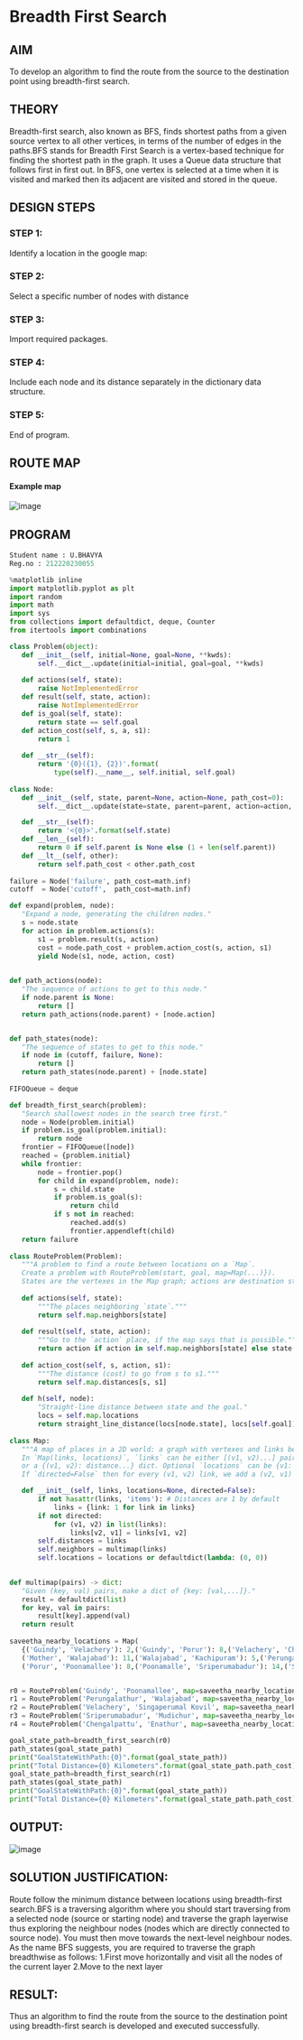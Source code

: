 # Breadth First Search
## AIM

To develop an algorithm to find the route from the source to the destination point using breadth-first search.

## THEORY
Breadth-first search, also known as BFS, finds shortest paths from a given source vertex to all other vertices, in terms of the number of edges in the paths.BFS stands for Breadth First Search is a vertex-based technique for finding the shortest path in the graph. It uses a Queue data structure that follows first in first out. In BFS, one vertex is selected at a time when it is visited and marked then its adjacent are visited and stored in the queue.

## DESIGN STEPS

### STEP 1:
Identify a location in the google map:

### STEP 2:
Select a specific number of nodes with distance

### STEP 3:
Import required packages.

### STEP 4:
Include each node and its distance separately in the dictionary data structure.

### STEP 5:
End of program.


## ROUTE MAP
#### Example map
![image](https://user-images.githubusercontent.com/75235293/166148948-6632697b-99a1-4c58-b75d-2bc147e4bc49.png)



## PROGRAM
```python
Student name : U.BHAVYA
Reg.no : 212220230055
 ```
 ```python
 %matplotlib inline
import matplotlib.pyplot as plt
import random
import math
import sys
from collections import defaultdict, deque, Counter
from itertools import combinations

class Problem(object):
    def __init__(self, initial=None, goal=None, **kwds): 
        self.__dict__.update(initial=initial, goal=goal, **kwds) 
        
    def actions(self, state):        
        raise NotImplementedError
    def result(self, state, action): 
        raise NotImplementedError
    def is_goal(self, state):        
        return state == self.goal
    def action_cost(self, s, a, s1): 
        return 1
    
    def __str__(self):
        return '{0}({1}, {2})'.format(
            type(self).__name__, self.initial, self.goal)
            
class Node:
    def __init__(self, state, parent=None, action=None, path_cost=0):
        self.__dict__.update(state=state, parent=parent, action=action, path_cost=path_cost)

    def __str__(self): 
        return '<{0}>'.format(self.state)
    def __len__(self): 
        return 0 if self.parent is None else (1 + len(self.parent))
    def __lt__(self, other): 
        return self.path_cost < other.path_cost
        
failure = Node('failure', path_cost=math.inf) 
cutoff  = Node('cutoff',  path_cost=math.inf)

def expand(problem, node):
    "Expand a node, generating the children nodes."
    s = node.state
    for action in problem.actions(s):
        s1 = problem.result(s, action)
        cost = node.path_cost + problem.action_cost(s, action, s1)
        yield Node(s1, node, action, cost)
        

def path_actions(node):
    "The sequence of actions to get to this node."
    if node.parent is None:
        return []  
    return path_actions(node.parent) + [node.action]


def path_states(node):
    "The sequence of states to get to this node."
    if node in (cutoff, failure, None): 
        return []
    return path_states(node.parent) + [node.state]
    
FIFOQueue = deque

def breadth_first_search(problem):
    "Search shallowest nodes in the search tree first."
    node = Node(problem.initial)
    if problem.is_goal(problem.initial):
        return node
    frontier = FIFOQueue([node])
    reached = {problem.initial}
    while frontier:
        node = frontier.pop()
        for child in expand(problem, node):
            s = child.state
            if problem.is_goal(s):
                return child
            if s not in reached:
                reached.add(s)
                frontier.appendleft(child)
    return failure
    
class RouteProblem(Problem):
    """A problem to find a route between locations on a `Map`.
    Create a problem with RouteProblem(start, goal, map=Map(...)}).
    States are the vertexes in the Map graph; actions are destination states."""
    
    def actions(self, state): 
        """The places neighboring `state`."""
        return self.map.neighbors[state]
    
    def result(self, state, action):
        """Go to the `action` place, if the map says that is possible."""
        return action if action in self.map.neighbors[state] else state
    
    def action_cost(self, s, action, s1):
        """The distance (cost) to go from s to s1."""
        return self.map.distances[s, s1]
    
    def h(self, node):
        "Straight-line distance between state and the goal."
        locs = self.map.locations
        return straight_line_distance(locs[node.state], locs[self.goal])
        
 class Map:
    """A map of places in a 2D world: a graph with vertexes and links between them. 
    In `Map(links, locations)`, `links` can be either [(v1, v2)...] pairs, 
    or a {(v1, v2): distance...} dict. Optional `locations` can be {v1: (x, y)} 
    If `directed=False` then for every (v1, v2) link, we add a (v2, v1) link."""

    def __init__(self, links, locations=None, directed=False):
        if not hasattr(links, 'items'): # Distances are 1 by default
            links = {link: 1 for link in links}
        if not directed:
            for (v1, v2) in list(links):
                links[v2, v1] = links[v1, v2]
        self.distances = links
        self.neighbors = multimap(links)
        self.locations = locations or defaultdict(lambda: (0, 0))

        
def multimap(pairs) -> dict:
    "Given (key, val) pairs, make a dict of {key: [val,...]}."
    result = defaultdict(list)
    for key, val in pairs:
        result[key].append(val)
    return result
    
saveetha_nearby_locations = Map(
    {('Guindy', 'Velachery'): 2,('Guindy', 'Porur'): 8,('Velachery', 'Chromepet'): 5,('Chromepet', 'Tambaram'): 3,('Tambaram', 'Perungalathur'): 8,('Perungalathur', 'Padappai'): 9,('Padappai', 'Vallam'): 14,('Vallam', 'Mother'): 3,
    ('Mother', 'Walajabad'): 11,('Walajabad', 'Kachipuram'): 5,('Perungalathur', 'Guduvanchery'): 7,('Guduvanchery', 'Singaperumal Kovil'): 5,('Singaperummal Kovil', 'Chengalpattu'): 8,('Chengalpattu', 'Palayaseevaram'): 6,('Palayaseevaram', 'Kattavakkam'): 8,('Kattavakkam', 'Enathur'): 5,('Enathur', 'Kanchipuram'): 11,
    ('Porur', 'Poonamallee'): 8,('Poonamalle', 'Sriperumabadur'): 14,('Sriperumbadur', 'Neervalur'): 9,('Sriperumabadur', 'Mudichur'): 8, ('Neervalur', 'Kilambi'): 4,('Kilambi', 'Kanchipuram'): 5})


r0 = RouteProblem('Guindy', 'Poonamallee', map=saveetha_nearby_locations)
r1 = RouteProblem('Perungalathur', 'Walajabad', map=saveetha_nearby_locations)
r2 = RouteProblem('Velachery', 'Singaperumal Kovil', map=saveetha_nearby_locations)
r3 = RouteProblem('Sriperumabadur', 'Mudichur', map=saveetha_nearby_locations)
r4 = RouteProblem('Chengalpattu', 'Enathur', map=saveetha_nearby_locations)

goal_state_path=breadth_first_search(r0)
path_states(goal_state_path)
print("GoalStateWithPath:{0}".format(goal_state_path))
print("Total Distance={0} Kilometers".format(goal_state_path.path_cost))
goal_state_path=breadth_first_search(r1)
path_states(goal_state_path)
print("GoalStateWithPath:{0}".format(goal_state_path))
print("Total Distance={0} Kilometers".format(goal_state_path.path_cost))

```

## OUTPUT:
![image](https://user-images.githubusercontent.com/75235293/166148964-e67a0f84-44ff-46bb-a911-6b3326d23b8a.png)



## SOLUTION JUSTIFICATION:
Route follow the minimum distance between locations using breadth-first search.BFS is a traversing algorithm where you should start traversing from a selected node (source or starting node) and traverse the graph layerwise thus exploring the neighbour nodes (nodes which are directly connected to source node). You must then move towards the next-level neighbour nodes.
As the name BFS suggests, you are required to traverse the graph breadthwise as follows:
1.First move horizontally and visit all the nodes of the current layer
2.Move to the next layer

## RESULT:
Thus an algorithm to find the route from the source to the destination point using breadth-first search is developed and executed successfully.

